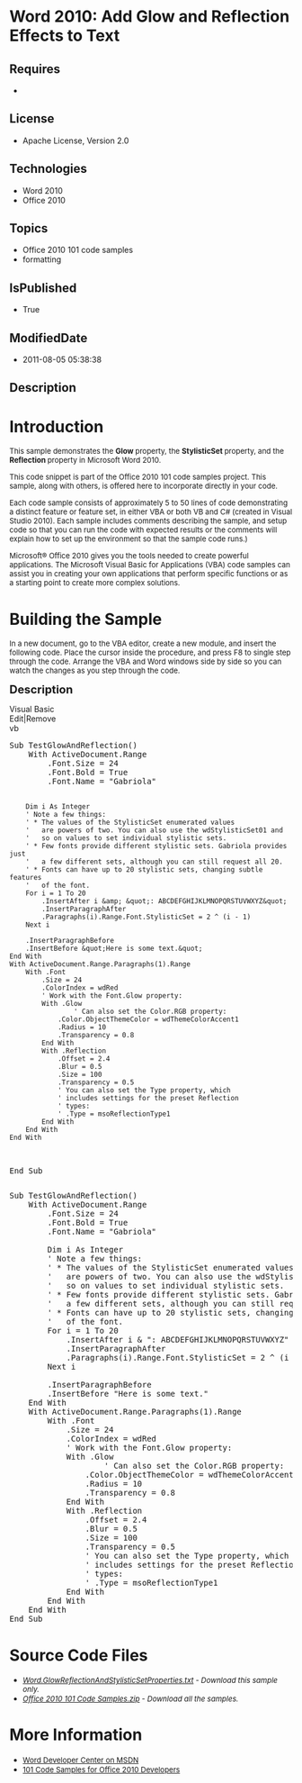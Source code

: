 # Word 2010: Add Glow and Reflection Effects to Text
## Requires
* 
## License
* Apache License, Version 2.0
## Technologies
* Word 2010
* Office 2010
## Topics
* Office 2010 101 code samples
* formatting
## IsPublished
* True
## ModifiedDate
* 2011-08-05 05:38:38
## Description

<h1>Introduction</h1>
<p><span style="font-size:small">This sample demonstrates the <strong>Glow </strong>
property, the <strong>StylisticSet </strong>property, and the <strong>Reflection </strong>
property in Microsoft Word 2010.</span></p>
<p><span style="font-size:small">This code snippet is part of the Office 2010 101 code samples project. This sample, along with others, is offered here to incorporate directly in your code.</span></p>
<p><span style="font-size:small">Each code sample consists of approximately 5 to 50 lines of code demonstrating a distinct feature or feature set, in either VBA or both VB and C# (created in Visual Studio 2010). Each sample includes comments describing the
 sample, and setup code so that you can run the code with expected results or the comments will explain how to set up the environment so that the sample code runs.)</span></p>
<p><span style="font-size:small">Microsoft&reg; Office 2010 gives you the tools needed to create powerful applications. The Microsoft Visual Basic for Applications (VBA) code samples can assist you in creating your own applications that perform specific functions
 or as a starting point to create more complex solutions.</span></p>
<h1><span>Building the Sample</span></h1>
<p><span style="font-size:small">In a new document, go to the VBA editor, create a new module, and insert the following code. Place the cursor inside the procedure, and press F8 to single step through the code. Arrange the VBA and Word windows side by side
 so you can watch the changes as you step through the code.</span></p>
<p><span style="font-size:20px; font-weight:bold">Description</span></p>
<div class="scriptcode">
<div class="pluginEditHolder" pluginCommand="mceScriptCode">
<div class="title"><span>Visual Basic</span></div>
<div class="pluginLinkHolder"><span class="pluginEditHolderLink">Edit</span>|<span class="pluginRemoveHolderLink">Remove</span></div>
<span class="hidden">vb</span>
<pre class="hidden">Sub TestGlowAndReflection()
    With ActiveDocument.Range
        .Font.Size = 24
        .Font.Bold = True
        .Font.Name = &quot;Gabriola&quot;
       
        Dim i As Integer
        ' Note a few things:
        ' * The values of the StylisticSet enumerated values
        '   are powers of two. You can also use the wdStylisticSet01 and
        '   so on values to set individual stylistic sets.
        ' * Few fonts provide different stylistic sets. Gabriola provides just
        '   a few different sets, although you can still request all 20.
        ' * Fonts can have up to 20 stylistic sets, changing subtle features
        '   of the font.
        For i = 1 To 20
            .InsertAfter i &amp; &quot;: ABCDEFGHIJKLMNOPQRSTUVWXYZ&quot;
            .InsertParagraphAfter
            .Paragraphs(i).Range.Font.StylisticSet = 2 ^ (i - 1)
        Next i
       
        .InsertParagraphBefore
        .InsertBefore &quot;Here is some text.&quot;
    End With
    With ActiveDocument.Range.Paragraphs(1).Range
        With .Font
            .Size = 24
            .ColorIndex = wdRed
            ' Work with the Font.Glow property:
            With .Glow
                    ' Can also set the Color.RGB property:
                .Color.ObjectThemeColor = wdThemeColorAccent1
                .Radius = 10
                .Transparency = 0.8
            End With
            With .Reflection
                .Offset = 2.4
                .Blur = 0.5
                .Size = 100
                .Transparency = 0.5
                ' You can also set the Type property, which
                ' includes settings for the preset Reflection
                ' types:
                ' .Type = msoReflectionType1
            End With
        End With
    End With
End Sub</pre>
<div class="preview">
<pre class="vb"><span class="visualBasic__keyword">Sub</span>&nbsp;TestGlowAndReflection()&nbsp;
&nbsp;&nbsp;&nbsp;&nbsp;<span class="visualBasic__keyword">With</span>&nbsp;ActiveDocument.Range&nbsp;
&nbsp;&nbsp;&nbsp;&nbsp;&nbsp;&nbsp;&nbsp;&nbsp;.Font.Size&nbsp;=&nbsp;<span class="visualBasic__number">24</span>&nbsp;
&nbsp;&nbsp;&nbsp;&nbsp;&nbsp;&nbsp;&nbsp;&nbsp;.Font.Bold&nbsp;=&nbsp;<span class="visualBasic__keyword">True</span>&nbsp;
&nbsp;&nbsp;&nbsp;&nbsp;&nbsp;&nbsp;&nbsp;&nbsp;.Font.Name&nbsp;=&nbsp;<span class="visualBasic__string">&quot;Gabriola&quot;</span>&nbsp;
&nbsp;&nbsp;&nbsp;&nbsp;&nbsp;&nbsp;&nbsp;&nbsp;
&nbsp;&nbsp;&nbsp;&nbsp;&nbsp;&nbsp;&nbsp;&nbsp;<span class="visualBasic__keyword">Dim</span>&nbsp;i&nbsp;<span class="visualBasic__keyword">As</span>&nbsp;<span class="visualBasic__keyword">Integer</span>&nbsp;
&nbsp;&nbsp;&nbsp;&nbsp;&nbsp;&nbsp;&nbsp;&nbsp;<span class="visualBasic__com">'&nbsp;Note&nbsp;a&nbsp;few&nbsp;things:</span>&nbsp;
&nbsp;&nbsp;&nbsp;&nbsp;&nbsp;&nbsp;&nbsp;&nbsp;<span class="visualBasic__com">'&nbsp;*&nbsp;The&nbsp;values&nbsp;of&nbsp;the&nbsp;StylisticSet&nbsp;enumerated&nbsp;values</span>&nbsp;
&nbsp;&nbsp;&nbsp;&nbsp;&nbsp;&nbsp;&nbsp;&nbsp;<span class="visualBasic__com">'&nbsp;&nbsp;&nbsp;are&nbsp;powers&nbsp;of&nbsp;two.&nbsp;You&nbsp;can&nbsp;also&nbsp;use&nbsp;the&nbsp;wdStylisticSet01&nbsp;and</span>&nbsp;
&nbsp;&nbsp;&nbsp;&nbsp;&nbsp;&nbsp;&nbsp;&nbsp;<span class="visualBasic__com">'&nbsp;&nbsp;&nbsp;so&nbsp;on&nbsp;values&nbsp;to&nbsp;set&nbsp;individual&nbsp;stylistic&nbsp;sets.</span>&nbsp;
&nbsp;&nbsp;&nbsp;&nbsp;&nbsp;&nbsp;&nbsp;&nbsp;<span class="visualBasic__com">'&nbsp;*&nbsp;Few&nbsp;fonts&nbsp;provide&nbsp;different&nbsp;stylistic&nbsp;sets.&nbsp;Gabriola&nbsp;provides&nbsp;just</span>&nbsp;
&nbsp;&nbsp;&nbsp;&nbsp;&nbsp;&nbsp;&nbsp;&nbsp;<span class="visualBasic__com">'&nbsp;&nbsp;&nbsp;a&nbsp;few&nbsp;different&nbsp;sets,&nbsp;although&nbsp;you&nbsp;can&nbsp;still&nbsp;request&nbsp;all&nbsp;20.</span>&nbsp;
&nbsp;&nbsp;&nbsp;&nbsp;&nbsp;&nbsp;&nbsp;&nbsp;<span class="visualBasic__com">'&nbsp;*&nbsp;Fonts&nbsp;can&nbsp;have&nbsp;up&nbsp;to&nbsp;20&nbsp;stylistic&nbsp;sets,&nbsp;changing&nbsp;subtle&nbsp;features</span>&nbsp;
&nbsp;&nbsp;&nbsp;&nbsp;&nbsp;&nbsp;&nbsp;&nbsp;<span class="visualBasic__com">'&nbsp;&nbsp;&nbsp;of&nbsp;the&nbsp;font.</span>&nbsp;
&nbsp;&nbsp;&nbsp;&nbsp;&nbsp;&nbsp;&nbsp;&nbsp;<span class="visualBasic__keyword">For</span>&nbsp;i&nbsp;=&nbsp;<span class="visualBasic__number">1</span>&nbsp;<span class="visualBasic__keyword">To</span>&nbsp;<span class="visualBasic__number">20</span>&nbsp;
&nbsp;&nbsp;&nbsp;&nbsp;&nbsp;&nbsp;&nbsp;&nbsp;&nbsp;&nbsp;&nbsp;&nbsp;.InsertAfter&nbsp;i&nbsp;&amp;&nbsp;<span class="visualBasic__string">&quot;:&nbsp;ABCDEFGHIJKLMNOPQRSTUVWXYZ&quot;</span>&nbsp;
&nbsp;&nbsp;&nbsp;&nbsp;&nbsp;&nbsp;&nbsp;&nbsp;&nbsp;&nbsp;&nbsp;&nbsp;.InsertParagraphAfter&nbsp;
&nbsp;&nbsp;&nbsp;&nbsp;&nbsp;&nbsp;&nbsp;&nbsp;&nbsp;&nbsp;&nbsp;&nbsp;.Paragraphs(i).Range.Font.StylisticSet&nbsp;=&nbsp;<span class="visualBasic__number">2</span>&nbsp;^&nbsp;(i&nbsp;-&nbsp;<span class="visualBasic__number">1</span>)&nbsp;
&nbsp;&nbsp;&nbsp;&nbsp;&nbsp;&nbsp;&nbsp;&nbsp;<span class="visualBasic__keyword">Next</span>&nbsp;i&nbsp;
&nbsp;&nbsp;&nbsp;&nbsp;&nbsp;&nbsp;&nbsp;&nbsp;
&nbsp;&nbsp;&nbsp;&nbsp;&nbsp;&nbsp;&nbsp;&nbsp;.InsertParagraphBefore&nbsp;
&nbsp;&nbsp;&nbsp;&nbsp;&nbsp;&nbsp;&nbsp;&nbsp;.InsertBefore&nbsp;<span class="visualBasic__string">&quot;Here&nbsp;is&nbsp;some&nbsp;text.&quot;</span>&nbsp;
&nbsp;&nbsp;&nbsp;&nbsp;<span class="visualBasic__keyword">End</span>&nbsp;<span class="visualBasic__keyword">With</span>&nbsp;
&nbsp;&nbsp;&nbsp;&nbsp;<span class="visualBasic__keyword">With</span>&nbsp;ActiveDocument.Range.Paragraphs(<span class="visualBasic__number">1</span>).Range&nbsp;
&nbsp;&nbsp;&nbsp;&nbsp;&nbsp;&nbsp;&nbsp;&nbsp;<span class="visualBasic__keyword">With</span>&nbsp;.Font&nbsp;
&nbsp;&nbsp;&nbsp;&nbsp;&nbsp;&nbsp;&nbsp;&nbsp;&nbsp;&nbsp;&nbsp;&nbsp;.Size&nbsp;=&nbsp;<span class="visualBasic__number">24</span>&nbsp;
&nbsp;&nbsp;&nbsp;&nbsp;&nbsp;&nbsp;&nbsp;&nbsp;&nbsp;&nbsp;&nbsp;&nbsp;.ColorIndex&nbsp;=&nbsp;wdRed&nbsp;
&nbsp;&nbsp;&nbsp;&nbsp;&nbsp;&nbsp;&nbsp;&nbsp;&nbsp;&nbsp;&nbsp;&nbsp;<span class="visualBasic__com">'&nbsp;Work&nbsp;with&nbsp;the&nbsp;Font.Glow&nbsp;property:</span>&nbsp;
&nbsp;&nbsp;&nbsp;&nbsp;&nbsp;&nbsp;&nbsp;&nbsp;&nbsp;&nbsp;&nbsp;&nbsp;<span class="visualBasic__keyword">With</span>&nbsp;.Glow&nbsp;
&nbsp;&nbsp;&nbsp;&nbsp;&nbsp;&nbsp;&nbsp;&nbsp;&nbsp;&nbsp;&nbsp;&nbsp;&nbsp;&nbsp;&nbsp;&nbsp;&nbsp;&nbsp;&nbsp;&nbsp;<span class="visualBasic__com">'&nbsp;Can&nbsp;also&nbsp;set&nbsp;the&nbsp;Color.RGB&nbsp;property:</span>&nbsp;
&nbsp;&nbsp;&nbsp;&nbsp;&nbsp;&nbsp;&nbsp;&nbsp;&nbsp;&nbsp;&nbsp;&nbsp;&nbsp;&nbsp;&nbsp;&nbsp;.Color.ObjectThemeColor&nbsp;=&nbsp;wdThemeColorAccent1&nbsp;
&nbsp;&nbsp;&nbsp;&nbsp;&nbsp;&nbsp;&nbsp;&nbsp;&nbsp;&nbsp;&nbsp;&nbsp;&nbsp;&nbsp;&nbsp;&nbsp;.Radius&nbsp;=&nbsp;<span class="visualBasic__number">10</span>&nbsp;
&nbsp;&nbsp;&nbsp;&nbsp;&nbsp;&nbsp;&nbsp;&nbsp;&nbsp;&nbsp;&nbsp;&nbsp;&nbsp;&nbsp;&nbsp;&nbsp;.Transparency&nbsp;=&nbsp;<span class="visualBasic__number">0.8</span>&nbsp;
&nbsp;&nbsp;&nbsp;&nbsp;&nbsp;&nbsp;&nbsp;&nbsp;&nbsp;&nbsp;&nbsp;&nbsp;<span class="visualBasic__keyword">End</span>&nbsp;<span class="visualBasic__keyword">With</span>&nbsp;
&nbsp;&nbsp;&nbsp;&nbsp;&nbsp;&nbsp;&nbsp;&nbsp;&nbsp;&nbsp;&nbsp;&nbsp;<span class="visualBasic__keyword">With</span>&nbsp;.Reflection&nbsp;
&nbsp;&nbsp;&nbsp;&nbsp;&nbsp;&nbsp;&nbsp;&nbsp;&nbsp;&nbsp;&nbsp;&nbsp;&nbsp;&nbsp;&nbsp;&nbsp;.Offset&nbsp;=&nbsp;<span class="visualBasic__number">2.4</span>&nbsp;
&nbsp;&nbsp;&nbsp;&nbsp;&nbsp;&nbsp;&nbsp;&nbsp;&nbsp;&nbsp;&nbsp;&nbsp;&nbsp;&nbsp;&nbsp;&nbsp;.Blur&nbsp;=&nbsp;<span class="visualBasic__number">0.5</span>&nbsp;
&nbsp;&nbsp;&nbsp;&nbsp;&nbsp;&nbsp;&nbsp;&nbsp;&nbsp;&nbsp;&nbsp;&nbsp;&nbsp;&nbsp;&nbsp;&nbsp;.Size&nbsp;=&nbsp;<span class="visualBasic__number">100</span>&nbsp;
&nbsp;&nbsp;&nbsp;&nbsp;&nbsp;&nbsp;&nbsp;&nbsp;&nbsp;&nbsp;&nbsp;&nbsp;&nbsp;&nbsp;&nbsp;&nbsp;.Transparency&nbsp;=&nbsp;<span class="visualBasic__number">0.5</span>&nbsp;
&nbsp;&nbsp;&nbsp;&nbsp;&nbsp;&nbsp;&nbsp;&nbsp;&nbsp;&nbsp;&nbsp;&nbsp;&nbsp;&nbsp;&nbsp;&nbsp;<span class="visualBasic__com">'&nbsp;You&nbsp;can&nbsp;also&nbsp;set&nbsp;the&nbsp;Type&nbsp;property,&nbsp;which</span>&nbsp;
&nbsp;&nbsp;&nbsp;&nbsp;&nbsp;&nbsp;&nbsp;&nbsp;&nbsp;&nbsp;&nbsp;&nbsp;&nbsp;&nbsp;&nbsp;&nbsp;<span class="visualBasic__com">'&nbsp;includes&nbsp;settings&nbsp;for&nbsp;the&nbsp;preset&nbsp;Reflection</span>&nbsp;
&nbsp;&nbsp;&nbsp;&nbsp;&nbsp;&nbsp;&nbsp;&nbsp;&nbsp;&nbsp;&nbsp;&nbsp;&nbsp;&nbsp;&nbsp;&nbsp;<span class="visualBasic__com">'&nbsp;types:</span>&nbsp;
&nbsp;&nbsp;&nbsp;&nbsp;&nbsp;&nbsp;&nbsp;&nbsp;&nbsp;&nbsp;&nbsp;&nbsp;&nbsp;&nbsp;&nbsp;&nbsp;<span class="visualBasic__com">'&nbsp;.Type&nbsp;=&nbsp;msoReflectionType1</span>&nbsp;
&nbsp;&nbsp;&nbsp;&nbsp;&nbsp;&nbsp;&nbsp;&nbsp;&nbsp;&nbsp;&nbsp;&nbsp;<span class="visualBasic__keyword">End</span>&nbsp;<span class="visualBasic__keyword">With</span>&nbsp;
&nbsp;&nbsp;&nbsp;&nbsp;&nbsp;&nbsp;&nbsp;&nbsp;<span class="visualBasic__keyword">End</span>&nbsp;<span class="visualBasic__keyword">With</span>&nbsp;
&nbsp;&nbsp;&nbsp;&nbsp;<span class="visualBasic__keyword">End</span>&nbsp;<span class="visualBasic__keyword">With</span>&nbsp;
<span class="visualBasic__keyword">End</span>&nbsp;<span class="visualBasic__keyword">Sub</span></pre>
</div>
</div>
</div>
<h1><span>Source Code Files</span></h1>
<ul>
<li><span style="font-size:small"><em><em><a id="26232" href="/site/view/file/26232/1/Word.GlowReflectionAndStylisticSetProperties.txt">Word.GlowReflectionAndStylisticSetProperties.txt</a>&nbsp;- Download this sample only.<br>
</em></em></span></li><li><span style="font-size:small"><em><em><a id="26233" href="/site/view/file/26233/1/Office%202010%20101%20Code%20Samples.zip">Office 2010 101 Code Samples.zip</a>&nbsp;- Download all the samples.</em></em></span>
</li></ul>
<h1>More Information</h1>
<ul>
<li><span style="font-size:small"><a href="http://msdn.microsoft.com/en-us/office/aa905482">Word Developer Center on MSDN</a></span>
</li><li><span style="font-size:small"><a href="http://msdn.microsoft.com/en-us/office/hh360994">101 Code Samples for Office 2010 Developers</a></span>
</li></ul>
